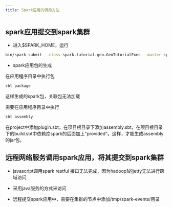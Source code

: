 ```yaml
---
title: Spark应用的调用方法
---
```

## spark应用提交到spark集群

+ 进入$SPARK_HOME，运行

```bash
bin/spark-submit --class spark.tutorial.geo.GeoTutorialExec --master spark://master:6066 --deploy-mode cluster file:///root/Downloads/spark-cluster-test/target/scala-2.10/spark-cluster-test-assembly-1.0.jar
```

+ spark应用包的生成 

在应用程序目录中执行包

```bash
sbt package
```

这样生成的spark包，关联包无法加载

需要在应用程序目录中执行

```bash
sbt assembly
```

在project中添加plugin.sbt，在项目根目录下添加assembly.sbt，在项目根目录下的build.sbt中依赖库spark的后面加上"provided"。这样，才能生成assembly的jar包。



## 远程网络服务调用spark应用，将其提交到spark集群

+ javascript调用spark restful 接口无法完成，因为hadoop1的jetty无法进行跨域访问

+ 采用java服务的方式来访问

+ 远程提交spark应用中，需要在集群的节点中添加/tmp/spark-events/目录

